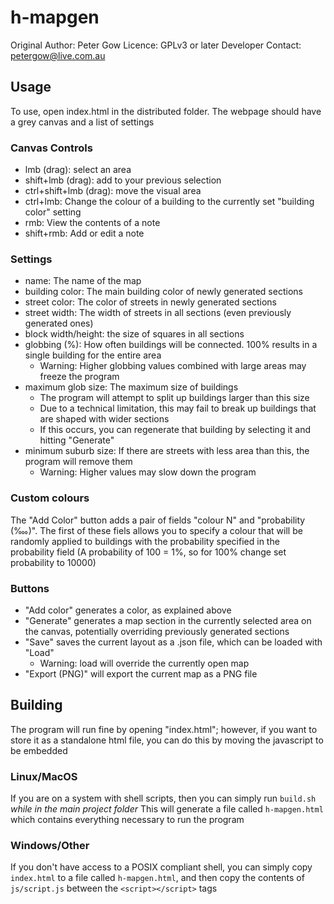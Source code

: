 # h-mapgen
Original Author: Peter Gow
Licence: GPLv3 or later
Developer Contact: petergow@live.com.au

## Usage
To use, open index.html in the distributed folder. The webpage should have a grey canvas and a list of settings

### Canvas Controls
* lmb (drag): select an area
* shift+lmb (drag): add to your previous selection
* ctrl+shift+lmb (drag): move the visual area
* ctrl+lmb: Change the colour of a building to the currently set "building color" setting
* rmb: View the contents of a note
* shift+rmb: Add or edit a note

### Settings
* name: The name of the map
* building color: The main building color of newly generated sections
* street color: The color of streets in newly generated sections
* street width: The width of streets in all sections (even previously generated ones)
* block width/height: the size of squares in all sections
* globbing (%): How often buildings will be connected. 100% results in a single building for the entire area
    * Warning: Higher globbing values combined with large areas may freeze the program
* maximum glob size: The maximum size of buildings
    * The program will attempt to split up buildings larger than this size
    * Due to a technical limitation, this may fail to break up buildings that are shaped with wider sections
    * If this occurs, you can regenerate that building by selecting it and hitting "Generate"
* minimum suburb size: If there are streets with less area than this, the program will remove them
    * Warning: Higher values may slow down the program

### Custom colours
The "Add Color" button adds a pair of fields "colour N" and "probability (‱)".
The first of these fiels allows you to specify a colour that will be randomly applied to buildings
with the probability specified in the probability field (A probability of 100 = 1%, 
so for 100% change set probability to 10000)

### Buttons
* "Add color" generates a color, as explained above
* "Generate" generates a map section in the currently selected area on the canvas, potentially overriding previously generated sections
* "Save" saves the current layout as a .json file, which can be loaded with "Load"
    * Warning: load will override the currently open map
* "Export (PNG)" will export the current map as a PNG file

## Building
The program will run fine by opening "index.html"; however, if you want to store it as a standalone html file, you can do this by moving the javascript to be embedded

### Linux/MacOS
If you are on a system with shell scripts, then you can simply run `build.sh` *while in the main project folder*
This will generate a file called `h-mapgen.html` which contains everything necessary to run the program

### Windows/Other
If you don't have access to a POSIX compliant shell, you can simply copy `index.html` to a file called `h-mapgen.html`, and then copy the contents of `js/script.js` between the `<script></script>` tags
